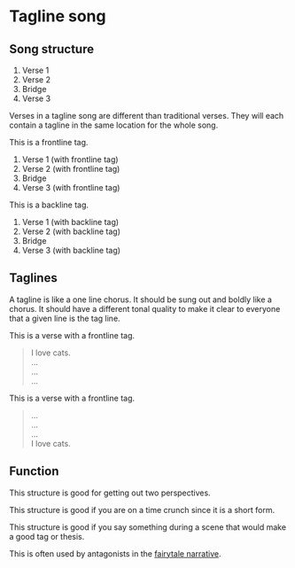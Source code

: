 # Tagline song

## Song structure

1. Verse 1
2. Verse 2
3. Bridge
4. Verse 3

Verses in a tagline song are different than traditional verses. They will each contain a tagline in the same location for the whole song.

This is a frontline tag.

1. Verse 1 \(with frontline tag\)
2. Verse 2 \(with frontline tag\)
3. Bridge
4. Verse 3 \(with frontline tag\)

This is a backline tag.

1. Verse 1 \(with backline tag\)
2. Verse 2 \(with backline tag\)
3. Bridge
4. Verse 3 \(with backline tag\)

## Taglines

A tagline is like a one line chorus. It should be sung out and boldly like a chorus. It should have a different tonal quality to make it clear to everyone that a given line is the tag line.

This is a verse with a frontline tag.

> I love cats.  
> ...  
> ...  
> ...

This is a verse with a frontline tag.

> ...  
> ...  
> ...  
> I love cats.

## Function

This structure is good for getting out two perspectives.

This structure is good if you are on a time crunch since it is a short form.

This structure is good if you say something during a scene that would make a good tag or thesis.

This is often used by antagonists in the [fairytale narrative](../untitled-1/fairytale.md#antagonist).

